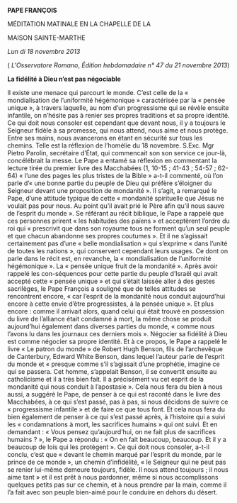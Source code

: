 **PAPE FRANÇOIS**

MÉDITATION MATINALE EN LA CHAPELLE DE LA

MAISON SAINTE-MARTHE

*Lun* *di 18 novembre 2013*

( *L'Osservatore Romano*, *Édition hebdomadaire n° 47 du 21 novembre 2013*)

**La fidélité à Dieu n’est pas négociable**

Il existe une menace qui parcourt le monde. C’est celle de la « mondialisation de l’uniformité hégémonique » caractérisée par la « pensée unique », à travers laquelle, au nom d’un progressisme qui se révèle ensuite infantile, on n’hésite pas à renier ses propres traditions et sa propre identité. Ce qui doit nous consoler est cependant que devant nous, il y a toujours le Seigneur fidèle à sa promesse, qui nous attend, nous aime et nous protège. Entre ses mains, nous avancerons en étant en sécurité sur tous les chemins. Telle est la réflexion de l’homélie du 18 novembre. S.Exc. Mgr Pietro Parolin, secrétaire d’État, qui commencait son son service ce jour-là, concélébrait la messe. Le Pape a entamé sa réflexion en commentant la lecture tirée du premier livre des Macchabées (1, 10-15 ; 41-43 ; 54-57 ; 62-64) « l’une des pages les plus tristes de la Bible » a-t-il commenté, où l’on parle d’« une bonne partie du peuple de Dieu qui préfère s’éloigner du Seigneur devant une proposition de mondanité ». Il s’agit, a remarqué le Pape, d’une attitude typique de cette « mondanité spirituelle que Jésus ne voulait pas pour nous. Au point qu’il avait prié le Père afin qu’il nous sauve de l’esprit du monde ». Se référant au récit biblique, le Pape a rappelé que ces personnes prirent « les habitudes des païens » et acceptèrent l’ordre du roi qui « prescrivit que dans son royaume tous ne forment qu’un seul peuple et que chacun abandonne ses propres coutumes ». Et il ne s’agissait certainement pas d’une « belle mondialisation » qui s’exprime « dans l’unité de toutes les nations », qui conservent cependant leurs usages. Ce dont on parle dans le récit est, en revanche, la « mondialisation de l’uniformité hégémonique ». La « pensée unique fruit de la mondanité ». Après avoir rappelé les con-séquences pour cette partie du peuple d’Israël qui avait accepté cette « pensée unique » et qui s’était laissée aller à des gestes sacrilèges, le Pape François a souligné que de telles attitudes se rencontrent encore, « car l’esprit de la mondanité nous conduit aujourd’hui encore à cette envie d’être progressistes, à la pensée unique ». Et plus encore : comme il arrivait alors, quand celui qui était trouvé en possession du livre de l’alliance était condamné à mort, la même chose se produit aujourd’hui également dans diverses parties du monde, « comme nous l’avons lu dans les journaux ces derniers mois ». Négocier sa fidélité à Dieu est comme négocier sa propre identité. Et à ce propos, le Pape a rappelé le livre « Le patron du monde » de Robert Hugh Benson, fils de l’archevêque de Canterbury, Edward White Benson, dans lequel l’auteur parle de l’esprit du monde et « presque comme s’il s’agissait d’une prophétie, imagine ce qui se passera. Cet homme, s’appelait Benson, il se convertit ensuite au catholicisme et il a très bien fait. Il a précisément vu cet esprit de la mondanité qui nous conduit à l’apostasie ». Cela nous fera du bien à nous aussi, a suggéré le Pape, de penser à ce qui est raconté dans le livre des Macchabées, à ce qui s’est passé, pas à pas, si nous décidons de suivre ce « progressisme infantile » et de faire ce que tous font. Et cela nous fera du bien également de penser à ce qui s’est passé après, à l’histoire qui a suivi les « condamnations à mort, les sacrifices humains » qui ont suivi. Et en demandant : « Vous pensez qu’aujourd’hui, on ne fait plus de sacrifices humains ? », le Pape a répondu : « On en fait beaucoup, beaucoup. Et il y a beaucoup de lois qui les protègent ». Ce qui doit nous consoler, a-t-il conclu, c’est que « devant le chemin marqué par l’esprit du monde, par le prince de ce monde », un chemin d’infidélité, « le Seigneur qui ne peut pas se renier lui-même demeure toujours, fidèle. Il nous attend toujours ; il nous aime tant » et il est prêt à nous pardonner, même si nous accomplissons quelques petits pas sur ce chemin, et à nous prendre par la main, comme il l’a fait avec son peuple bien-aimé pour le conduire en dehors du désert.